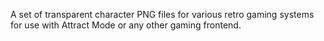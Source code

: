 A set of transparent character PNG files for various retro gaming systems for use with Attract Mode or any other gaming frontend.
